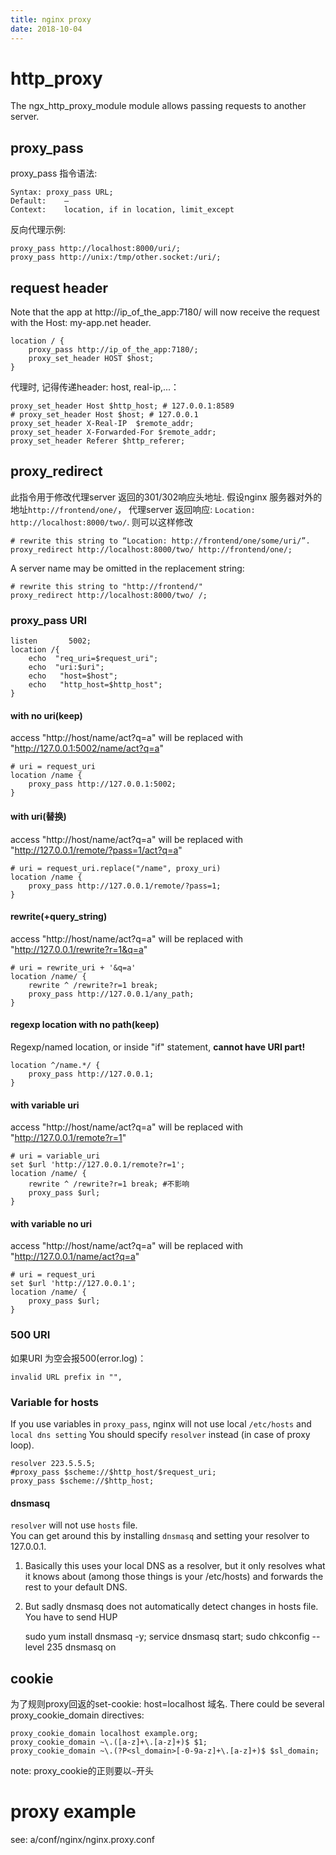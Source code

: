 ```yaml
---
title: nginx proxy
date: 2018-10-04
---
```

# http_proxy
The ngx_http_proxy_module module allows passing requests to another server.

## proxy_pass
proxy_pass 指令语法:

	Syntax:	proxy_pass URL;
	Default:	—
	Context:	location, if in location, limit_except

反向代理示例:

	proxy_pass http://localhost:8000/uri/;
	proxy_pass http://unix:/tmp/other.socket:/uri/;

## request header
Note that the app at http://ip_of_the_app:7180/ will now receive the request with the Host: my-app.net header.

    location / { 
        proxy_pass http://ip_of_the_app:7180/; 
        proxy_set_header HOST $host;
    }

代理时, 记得传递header: host, real-ip,...：

	proxy_set_header Host $http_host; # 127.0.0.1:8589
	# proxy_set_header Host $host; # 127.0.0.1
	proxy_set_header X-Real-IP  $remote_addr;
	proxy_set_header X-Forwarded-For $remote_addr;
    proxy_set_header Referer $http_referer;

## proxy_redirect
此指令用于修改代理server 返回的301/302响应头地址. 
假设nginx 服务器对外的地址`http://frontend/one/`， 
代理server 返回响应: `Location: http://localhost:8000/two/`. 则可以这样修改

    # rewrite this string to “Location: http://frontend/one/some/uri/”.
    proxy_redirect http://localhost:8000/two/ http://frontend/one/;

A server name may be omitted in the replacement string:

    # rewrite this string to "http://frontend/"
    proxy_redirect http://localhost:8000/two/ /;

### proxy_pass URI
    listen       5002;
    location /{
        echo  "req_uri=$request_uri";
        echo  "uri:$uri"; 
        echo   "host=$host";
        echo   "http_host=$http_host";
    }

#### with no uri(keep)
access "http://host/name/act?q=a" will be replaced with "http://127.0.0.1:5002/name/act?q=a"

    # uri = request_uri 
	location /name {
		proxy_pass http://127.0.0.1:5002;    
    }

#### with uri(替换)
access "http://host/name/act?q=a" will be replaced with "http://127.0.0.1/remote/?pass=1/act?q=a"

    # uri = request_uri.replace("/name", proxy_uri)
	location /name {
		proxy_pass http://127.0.0.1/remote/?pass=1;    
    }

#### rewrite(+query_string)
access "http://host/name/act?q=a" will be replaced with "http://127.0.0.1/rewrite?r=1&q=a"

    # uri = rewrite_uri + '&q=a'
	location /name/ {
        rewrite ^ /rewrite?r=1 break;
		proxy_pass http://127.0.0.1/any_path;    
	}

#### regexp location with no path(keep)
Regexp/named location, or inside "if" statement, **cannot have URI part!**

	location ^/name.*/ {
        proxy_pass http://127.0.0.1;
	}

#### with variable uri
access "http://host/name/act?q=a" will be replaced with "http://127.0.0.1/remote?r=1"

    # uri = variable_uri
    set $url 'http://127.0.0.1/remote?r=1';
	location /name/ {
        rewrite ^ /rewrite?r=1 break; #不影响
		proxy_pass $url;
	}

#### with variable no uri
access "http://host/name/act?q=a" will be replaced with "http://127.0.0.1/name/act?q=a"

    # uri = request_uri
    set $url 'http://127.0.0.1';
	location /name/ {
		proxy_pass $url;
	}

### 500 URI
如果URI 为空会报500(error.log)：

    invalid URL prefix in "",

### Variable for hosts
If you use variables in `proxy_pass`, nginx will not use local `/etc/hosts` and `local dns setting`
You should specify `resolver` instead (in case of proxy loop).

	resolver 223.5.5.5;
	#proxy_pass $scheme://$http_host/$request_uri;
	proxy_pass $scheme://$http_host;

#### dnsmasq
`resolver` will not use `hosts` file.  
You can get around this by installing `dnsmasq` and setting your resolver to 127.0.0.1.
1. Basically this uses your local DNS as a resolver, but it only resolves what it knows about (among those things is your /etc/hosts) and forwards the rest to your default DNS.

2. But sadly dnsmasq does not automatically detect changes in hosts file. You have to send HUP

	sudo yum install dnsmasq -y;
	service dnsmasq start;
	sudo chkconfig --level 235 dnsmasq on

## cookie
为了规则proxy回返的set-cookie: host=localhost 域名.
There could be several proxy_cookie_domain directives:

    proxy_cookie_domain localhost example.org;
    proxy_cookie_domain ~\.([a-z]+\.[a-z]+)$ $1;
    proxy_cookie_domain ~\.(?P<sl_domain>[-0-9a-z]+\.[a-z]+)$ $sl_domain;

note: proxy_cookie的正则要以`~`开头


# proxy example
see: a/conf/nginx/nginx.proxy.conf